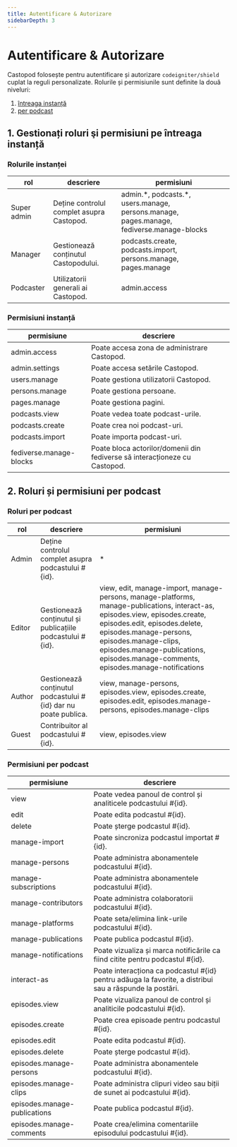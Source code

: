 ```yaml
---
title: Autentificare & Autorizare
sidebarDepth: 3
---
```


# Autentificare & Autorizare

Castopod folosește pentru autentificare și autorizare `codeigniter/shield`
cuplat la reguli personalizate. Rolurile și permisiunile sunt definite la două
niveluri:

1. [întreaga instanță](#1-instance-wide-roles-and-permissions)
2. [per podcast](#2-per-podcast-roles-and-permissions)

## 1. Gestionați roluri şi permisiuni pe întreaga instanță

### Rolurile instanței

<!-- AUTH-INSTANCE-ROLES-LIST:START - Do not remove or modify this section -->

| rol         | descriere                                 | permisiuni                                                                                 |
| ----------- | ----------------------------------------- | ------------------------------------------------------------------------------------------ |
| Super admin | Deține controlul complet asupra Castopod. | admin.\*, podcasts.\*, users.manage, persons.manage, pages.manage, fediverse.manage-blocks |
| Manager     | Gestionează conținutul Castopodului.      | podcasts.create, podcasts.import, persons.manage, pages.manage                             |
| Podcaster   | Utilizatorii generali ai Castopod.        | admin.access                                                                               |

<!-- AUTH-INSTANCE-ROLES-LIST:END -->

### Permisiuni instanță

<!-- AUTH-INSTANCE-PERMISSIONS-LIST:START - Do not remove or modify this section -->

| permisiune              | descriere                                                                  |
| ----------------------- | -------------------------------------------------------------------------- |
| admin.access            | Poate accesa zona de administrare Castopod.                                |
| admin.settings          | Poate accesa setările Castopod.                                            |
| users.manage            | Poate gestiona utilizatorii Castopod.                                      |
| persons.manage          | Poate gestiona persoane.                                                   |
| pages.manage            | Poate gestiona pagini.                                                     |
| podcasts.view           | Poate vedea toate podcast-urile.                                           |
| podcasts.create         | Poate crea noi podcast-uri.                                                |
| podcasts.import         | Poate importa podcast-uri.                                                 |
| fediverse.manage-blocks | Poate bloca actorilor/domenii din fediverse să interacționeze cu Castopod. |

<!-- AUTH-INSTANCE-PERMISSIONS-LIST:END -->

## 2. Roluri și permisiuni per podcast

### Roluri per podcast

<!-- AUTH-PODCAST-ROLES-LIST:START - Do not remove or modify this section -->

| rol    | descriere                                                      | permisiuni                                                                                                                                                                                                                                                                                           |
| ------ | -------------------------------------------------------------- | ---------------------------------------------------------------------------------------------------------------------------------------------------------------------------------------------------------------------------------------------------------------------------------------------------- |
| Admin  | Deține controlul complet asupra podcastului #{id}.             | \*                                                                                                                                                                                                                                                                                                   |
| Editor | Gestionează conținutul și publicațiile podcastului #{id}.      | view, edit, manage-import, manage-persons, manage-platforms, manage-publications, interact-as, episodes.view, episodes.create, episodes.edit, episodes.delete, episodes.manage-persons, episodes.manage-clips, episodes.manage-publications, episodes.manage-comments, episodes.manage-notifications |
| Author | Gestionează conținutul podcastului #{id} dar nu poate publica. | view, manage-persons, episodes.view, episodes.create, episodes.edit, episodes.manage-persons, episodes.manage-clips                                                                                                                                                                                  |
| Guest  | Contribuitor al podcastului #{id}.                             | view, episodes.view                                                                                                                                                                                                                                                                                  |

<!-- AUTH-PODCAST-ROLES-LIST:END -->

### Permisiuni per podcast

<!-- AUTH-PODCAST-PERMISSIONS-LIST:START - Do not remove or modify this section -->

| permisiune                   | descriere                                                                                               |
| ---------------------------- | ------------------------------------------------------------------------------------------------------- |
| view                         | Poate vedea panoul de control și analiticele podcastului #{id}.                                         |
| edit                         | Poate edita podcastul #{id}.                                                                            |
| delete                       | Poate șterge podcastul #{id}.                                                                           |
| manage-import                | Poate sincroniza podcastul importat #{id}.                                                              |
| manage-persons               | Poate administra abonamentele podcastului #{id}.                                                        |
| manage-subscriptions         | Poate administra abonamentele podcastului #{id}.                                                        |
| manage-contributors          | Poate administra colaboratorii podcastului #{id}.                                                       |
| manage-platforms             | Poate seta/elimina link-urile podcastului #{id}.                                                        |
| manage-publications          | Poate publica podcastul #{id}.                                                                          |
| manage-notifications         | Poate vizualiza și marca notificările ca fiind citite pentru podcastul #{id}.                           |
| interact-as                  | Poate interacționa ca podcastul #{id} pentru adăuga la favorite, a distribui sau a răspunde la postări. |
| episodes.view                | Poate vizualiza panoul de control și analiticile podcastului #{id}.                                     |
| episodes.create              | Poate crea episoade pentru podcastul #{id}.                                                             |
| episodes.edit                | Poate edita podcastul #{id}.                                                                            |
| episodes.delete              | Poate șterge podcastul #{id}.                                                                           |
| episodes.manage-persons      | Poate administra abonamentele podcastului #{id}.                                                        |
| episodes.manage-clips        | Poate administra clipuri video sau biții de sunet ai podcastului #{id}.                                 |
| episodes.manage-publications | Poate publica podcastul #{id}.                                                                          |
| episodes.manage-comments     | Poate crea/elimina comentariile episodului podcastului #{id}.                                           |

<!-- AUTH-PODCAST-PERMISSIONS-LIST:END -->
